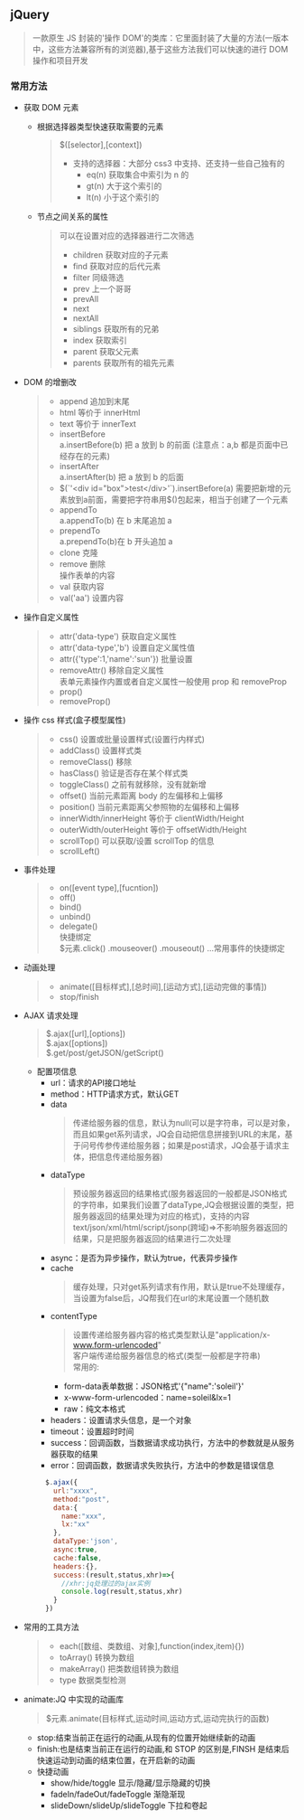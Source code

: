 ## jQuery

> 一款原生 JS 封装的'操作 DOM'的类库：它里面封装了大量的方法(一版本中，这些方法兼容所有的浏览器),基于这些方法我们可以快速的进行 DOM 操作和项目开发

### 常用方法

- 获取 DOM 元素

  - 根据选择器类型快速获取需要的元素

    > \$([selector],[context])
    >
    > - 支持的选择器：大部分 css3 中支持、还支持一些自己独有的
    >   - eq(n) 获取集合中索引为 n 的
    >   - gt(n) 大于这个索引的
    >   - lt(n) 小于这个索引的

  - 节点之间关系的属性
    > 可以在设置对应的选择器进行二次筛选
    >
    > - children 获取对应的子元素
    > - find 获取对应的后代元素
    > - filter 同级筛选
    > - prev 上一个哥哥
    > - prevAll
    > - next
    > - nextAll
    > - siblings 获取所有的兄弟
    > - index 获取索引
    > - parent 获取父元素
    > - parents 获取所有的祖先元素

- DOM 的增删改

  > - append 追加到末尾
  > - html 等价于 innerHtml
  > - text 等价于 innerText
  > - insertBefore  
  >   a.insertBefore(b) 把 a 放到 b 的前面 (注意点：a,b 都是页面中已经存在的元素)
  > - insertAfter  
  >   a.insertAfter(b) 把 a 放到 b 的后面
  > - $(`'<div id="box">test</div>'`).insertBefore(a)  
  >需要把新增的元素放到a前面，需要把字符串用$()包起来，相当于创建了一个元素
  > - appendTo  
  >    a.appendTo(b) 在 b 末尾追加 a
  > - prependTo  
  >   a.prependTo(b)在 b 开头追加 a
  > - clone 克隆
  > - remove 删除  
  >   操作表单的内容
  > - val 获取内容
  > - val('aa') 设置内容

- 操作自定义属性

  > - attr('data-type') 获取自定义属性
  > - attr('data-type','b') 设置自定义属性值
  > - attr({'type':1,'name':'sun'}) 批量设置
  > - removeAttr() 移除自定义属性  
  >   表单元素操作内置或者自定义属性一般使用 prop 和 removeProp
  > - prop()
  > - removeProp()

- 操作 css 样式(盒子模型属性)

  > - css() 设置或批量设置样式(设置行内样式)
  > - addClass() 设置样式类
  > - removeClass() 移除
  > - hasClass() 验证是否存在某个样式类
  > - toggleClass() 之前有就移除，没有就新增
  > - offset() 当前元素距离 body 的左偏移和上偏移
  > - position() 当前元素距离父参照物的左偏移和上偏移
  > - innerWidth/innerHeight 等价于 clientWidth/Height
  > - outerWidth/outerHeight 等价于 offsetWidth/Height
  > - scrollTop() 可以获取/设置 scrollTop 的信息
  > - scrollLeft()

- 事件处理

  > - on([event type],[fucntion])
  > - off()
  > - bind()
  > - unbind()
  > - delegate()  
  >   快捷绑定  
  >   \$元素.click() .mouseover() .mouseout() ...常用事件的快捷绑定

- 动画处理

  > - animate([目标样式],[总时间],[运动方式],[运动完做的事情])
  > - stop/finish

- AJAX 请求处理

  > \$.ajax([url],[options])  
  > \$.ajax([options])  
  > \$.get/post/getJSON/getScript()

  - 配置项信息
    - url：请求的API接口地址
    - method：HTTP请求方式，默认GET
    - data
      >传递给服务器的信息，默认为null(可以是字符串，可以是对象，而且如果get系列请求，JQ会自动把信息拼接到URL的末尾，基于问号传参传递给服务器；如果是post请求，JQ会基于请求主体，把信息传递给服务器)
    - dataType
      >预设服务器返回的结果格式(服务器返回的一般都是JSON格式的字符串，如果我们设置了dataType,JQ会根据设置的类型，把服务器返回的结果处理为对应的格式)，支持的内容text/json/xml/html/script/jsonp(跨域)=>不影响服务器返回的结果，只是把服务器返回的结果进行二次处理
    - async：是否为异步操作，默认为true，代表异步操作
    - cache
      >缓存处理，只对get系列请求有作用，默认是true不处理缓存，当设置为false后，JQ帮我们在url的末尾设置一个随机数
    - contentType
      >设置传递给服务器内容的格式类型默认是"application/x-www.form-urlencoded"  
      >客户端传递给服务器信息的格式(类型一般都是字符串)  
      >常用的:
        - form-data表单数据：JSON格式'{"name":'soleil'}'
        - x-www-form-urlencoded：name=soleil&lx=1
        - raw：纯文本格式
    - headers：设置请求头信息，是一个对象
    - timeout：设置超时时间
    - success：回调函数，当数据请求成功执行，方法中的参数就是从服务器获取的结果
    - error：回调函数，数据请求失败执行，方法中的参数是错误信息
    ```javascript
      $.ajax({
        url:"xxxx",
        method:"post",
        data:{
          name:"xxx",
          lx:"xx"
        },
        dataType:'json',
        async:true,
        cache:false,
        headers:{},
        success:(result,status,xhr)=>{
          //xhr:jq处理过的ajax实例
          console.log(result,status,xhr)
        }
      })

    ```

- 常用的工具方法

  > - each([数组、类数组、对象],function(index,item){})
  > - toArray() 转换为数组
  > - makeArray() 把类数组转换为数组
  > - type 数据类型检测

- animate:JQ 中实现的动画库
  > \$元素.animate(目标样式,运动时间,运动方式,运动完执行的函数)
  - stop:结束当前正在运行的动画,从现有的位置开始继续新的动画
  - finish:也是结束当前正在运行的动画,和 STOP 的区别是,FINSH 是结束后快速运动到动画的结束位置，在开启新的动画
  - 快捷动画
    - show/hide/toggle 显示/隐藏/显示隐藏的切换
    - fadeIn/fadeOut/fadeToggle 渐隐渐现
    - slideDown/slideUp/slideToggle 下拉和卷起
